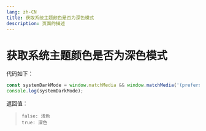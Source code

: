 ```yaml
---
lang: zh-CN  
title: 获取系统主题颜色是否为深色模式  
description: 页面的描述
---
```


# 获取系统主题颜色是否为深色模式

代码如下：

```javascript
const systemDarkMode = window.matchMedia && window.matchMedia('(prefers-color-scheme: dark)').matches;
console.log(systemDarkMode);
```

返回值：
> `false: 浅色`  
> `true: 深色`

<Comment></Comment>
